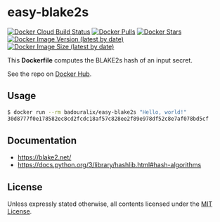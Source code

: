 # easy-blake2s

[![Docker Cloud Build Status](https://img.shields.io/docker/cloud/build/badouralix/easy-blake2s?label=build&logo=docker&logoColor=white)](https://hub.docker.com/r/badouralix/easy-blake2s)
[![Docker Pulls](https://img.shields.io/docker/pulls/badouralix/easy-blake2s?label=pulls&logo=docker&logoColor=white)](https://hub.docker.com/r/badouralix/easy-blake2s)
[![Docker Stars](https://img.shields.io/docker/stars/badouralix/easy-blake2s?label=stars&logo=docker&logoColor=white)](https://hub.docker.com/r/badouralix/easy-blake2s)
[![Docker Image Version (latest by date)](https://img.shields.io/docker/v/badouralix/easy-blake2s?logo=docker&logoColor=white)](https://hub.docker.com/r/badouralix/easy-blake2s)
[![Docker Image Size (latest by date)](https://img.shields.io/docker/image-size/badouralix/easy-blake2s?label=size&logo=docker&logoColor=white)](https://hub.docker.com/r/badouralix/easy-blake2s)

This **Dockerfile** computes the BLAKE2s hash of an input secret.

See the repo on [Docker Hub](https://hub.docker.com/r/badouralix/easy-blake2s/).

## Usage

```bash
$ docker run --rm badouralix/easy-blake2s "Hello, world!"
30d8777f0e178582ec8cd2fcdc18af57c828ee2f89e978df52c8e7af078bd5cf
```

## Documentation

- <https://blake2.net/>
- <https://docs.python.org/3/library/hashlib.html#hash-algorithms>

## License

Unless expressly stated otherwise, all contents licensed under the [MIT License](https://github.com/badouralix/dockerfiles/blob/main/LICENSE).
